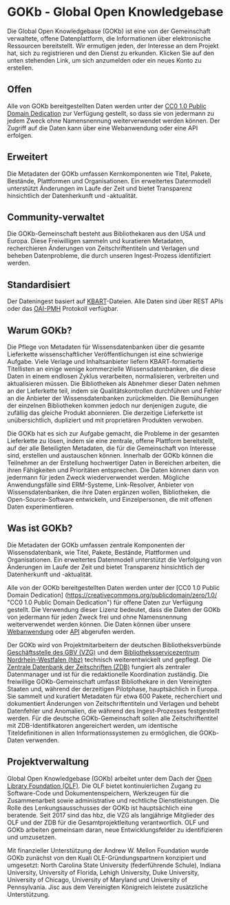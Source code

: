 # GOKb - Global Open Knowledgebase

Die Global Open Knowledgebase (GOKb) ist eine von der Gemeinschaft verwaltete, offene Datenplattform, die Informationen über elektronische Ressourcen bereitstellt. Wir ermutigen jeden, der Interesse an dem Projekt hat, sich zu registrieren und den Dienst zu erkunden. Klicken Sie auf den unten stehenden Link, um sich anzumelden oder ein neues Konto zu erstellen.

## Offen

Alle von GOKb bereitgestellten Daten werden unter der [CC0 1.0 Public Domain Dedication](https://creativecommons.org/publicdomain/zero/1.0/ "CC0 1.0 Public Domain Dedication") zur Verfügung gestellt, so dass sie von jedermann zu jedem Zweck ohne Namensnennung weiterverwendet werden können. Der Zugriff auf die Daten kann über eine Webanwendung oder eine API erfolgen.

## Erweitert

Die Metadaten der GOKb umfassen Kernkomponenten wie Titel, Pakete, Bestände, Plattformen und Organisationen. Ein erweitertes Datenmodell unterstützt Änderungen im Laufe der Zeit und bietet Transparenz hinsichtlich der Datenherkunft und -aktualität.

## Community-verwaltet

Die GOKb-Gemeinschaft besteht aus Bibliothekaren aus den USA und Europa. Diese Freiwilligen sammeln und kuratieren Metadaten, recherchieren Änderungen von Zeitschriftentiteln und Verlagen und beheben Datenprobleme, die durch unseren Ingest-Prozess identifiziert werden.

## Standardisiert

Der Dateningest basiert auf [KBART](https://www.niso.org/standards-committees/kbart "KBART")-Dateien. Alle Daten sind über REST APIs oder das [OAI-PMH](https://www.openarchives.org/pmh/ "OAI-PMH") Protokoll verfügbar.

## Warum GOKb?

Die Pflege von Metadaten für Wissensdatenbanken über die gesamte Lieferkette wissenschaftlicher Veröffentlichungen ist eine schwierige Aufgabe. Viele Verlage und Inhaltsanbieter liefern KBART-formatierte Titellisten an einige wenige kommerzielle Wissensdatenbanken, die diese Daten in einem endlosen Zyklus verarbeiten, normalisieren, verbreiten und aktualisieren müssen. Die Bibliotheken als Abnehmer dieser Daten nehmen an der Lieferkette teil, indem sie Qualitätskontrollen durchführen und Fehler an die Anbieter der Wissensdatenbanken zurückmelden. Die Bemühungen der einzelnen Bibliotheken kommen jedoch nur denjenigen zugute, die zufällig das gleiche Produkt abonnieren. Die derzeitige Lieferkette ist unübersichtlich, dupliziert und mit proprietären Produkten verwoben.

Die GOKb hat es sich zur Aufgabe gemacht, die Probleme in der gesamten Lieferkette zu lösen, indem sie eine zentrale, offene Plattform bereitstellt, auf der alle Beteiligten Metadaten, die für die Gemeinschaft von Interesse sind, erstellen und austauschen können. Innerhalb der GOKb können die Teilnehmer an der Erstellung hochwertiger Daten in Bereichen arbeiten, die ihren Fähigkeiten und Prioritäten entsprechen. Die Daten können dann von jedermann für jeden Zweck wiederverwendet werden. Mögliche Anwendungsfälle sind ERM-Systeme, Link-Resolver, Anbieter von Wissensdatenbanken, die ihre Daten ergänzen wollen, Bibliotheken, die Open-Source-Software entwickeln, und Einzelpersonen, die mit offenen Daten experimentieren.

## Was ist GOKb?

Die Metadaten der GOKb umfassen zentrale Komponenten der Wissensdatenbank, wie Titel, Pakete, Bestände, Plattformen und Organisationen. Ein erweitertes Datenmodell unterstützt die Verfolgung von Änderungen im Laufe der Zeit und bietet Transparenz hinsichtlich der Datenherkunft und -aktualität.

Alle von der GOKb bereitgestellten Daten werden unter der [CC0 1.0 Public Domain Dedication] (https://creativecommons.org/publicdomain/zero/1.0/ "CC0 1.0 Public Domain Dedication") für offene Daten zur Verfügung gestellt. Die Verwendung dieser Lizenz bedeutet, dass die Daten der GOKb von jedermann für jeden Zweck frei und ohne Namensnennung weiterverwendet werden können. Die Daten können über unsere [Webanwendung](http://gokb.org/gokb/ "Webanwendung") oder [API](https://github.com/openlibraryenvironment/gokb/wiki/API "API") abgerufen werden.

Der GOKb wird von Projektmitarbeitern der deutschen Bibliotheksverbünde [Geschäftsstelle des GBV (VZG)](https://www.gbv.de/Verbundzentrale-en?set_language=en "Geschäftsstelle des GBV (VZG)") und dem [Bibliotheksservicezentrum Nordrhein-Westfalen (hbz)](https://www.hbz-nrw.de/ "Bibliotheksservicezentrum Nordrhein-Westfalen (hbz)") technisch weiterentwickelt und gepflegt. Die [Zentrale Datenbank der Zeitschriften (ZDB)](https://zdb-katalog.de/imprint.xhtml#aboutus "Zentrale Datenbank der Zeitschriften (ZDB)") fungiert als zentraler Datenmanager und ist für die redaktionelle Koordination zuständig.  Die freiwillige GOKb-Gemeinschaft umfasst Bibliothekare in den Vereinigten Staaten und, während der derzeitigen Pilotphase, hauptsächlich in Europa. Sie sammelt und kuratiert Metadaten für etwa 600 Pakete, recherchiert und dokumentiert Änderungen von Zeitschriftentiteln und Verlagen und behebt Datenfehler und Anomalien, die während des Ingest-Prozesses festgestellt werden. Für die deutsche GOKb-Gemeinschaft sollen alle Zeitschriftentitel mit ZDB-Identifikatoren angereichert werden, um identische Titeldefinitionen in allen Informationssystemen zu ermöglichen, die GOKb-Daten verwenden.

## Projektverwaltung

Global Open Knowledgebase (GOKb) arbeitet unter dem Dach der [Open Library Foundation (OLF)](https://openlibraryfoundation.org/ "Open Library Foundation (OLF)"). Die OLF bietet kontinuierlichen Zugang zu Software-Code und Dokumentenspeichern, Werkzeugen für die Zusammenarbeit sowie administrative und rechtliche Dienstleistungen. Die Rolle des Lenkungsausschusses der GOKb ist hauptsächlich eine beratende. Seit 2017 sind das hbz, die VZG als langjährige Mitglieder des OLF und der ZDB für die Gesamtprojektleitung verantwortlich. OLF und GOKb arbeiten gemeinsam daran, neue Entwicklungsfelder zu identifizieren und umzusetzen.

Mit finanzieller Unterstützung der Andrew W. Mellon Foundation wurde GOKb zunächst von den Kuali OLE-Gründungspartnern konzipiert und umgesetzt: North Carolina State University (federführende Schule), Indiana University, University of Florida, Lehigh University, Duke University, University of Chicago, University of Maryland und University of Pennsylvania. Jisc aus dem Vereinigten Königreich leistete zusätzliche Unterstützung.
